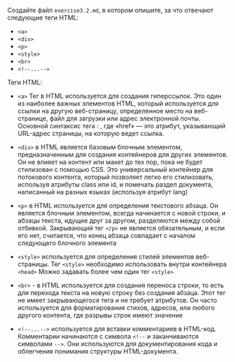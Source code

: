 Создайте файл `exercise3.2.md`, в котором опишите, за что отвечают следующие теги HTML:
- `<a>`
- `<div>`
- `<p>`
- `<style>`
- `<br>`
- `<!--...-->`

Теги HTML:

- `<a>` Тег в HTML используется для создания гиперссылок. Это один из наиболее важных элементов HTML, который используется для ссылки на другую веб-страницу, определенное место на веб-странице, файл для загрузки или адрес электронной почты. Основной синтаксис тега : , где «href» — это атрибут, указывающий URL-адрес страницы, на которую ведет ссылка.

- `<div>` в HTML является базовым блочным элементом, предназначенным для создания контейнеров для других элементов. Он не влияет на контент или макет до тех пор, пока не будет стилизован с помощью CSS. Это универсальный контейнер для потокового контента, который позволяет легко его стилизовать, используя атрибуты class или id, и помечать раздел документа, написанный на разных языках (используя атрибут lang)

- `<p>` в HTML используется для определения текстового абзаца. Он является блочным элементом, всегда начинается с новой строки, и абзацы текста, идущие друг за другом, разделяются между собой отбивкой. Закрывающий тег `</p>` не является обязательным, и если его нет, считается, что конец абзаца совпадает с началом следующего блочного элемента

- `<style>` используется для определения стилей элементов веб-страницы. Тег `<style>` необходимо использовать внутри контейнера `<head>` Можно задавать более чем один тег `<style>` 

- `<br>` - в HTML используется для создания переноса строки, то есть для перехода текста на новую строку без создания абзаца. Этот тег не имеет закрывающегося тега и не требует атрибутов. Он часто используется для форматирования стихов, адресов, или любого другого контента, где разрывы строк имеют значение

- `<!--...-->` используется для вставки комментариев в HTML-код. Комментарии начинаются с символа `<!--` и заканчиваются символами `-->`. Они используются для документирования кода и облегчения понимания структуры HTML-документа.
